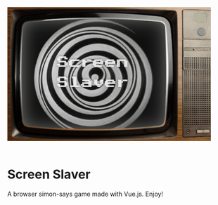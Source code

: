 <img src="./public/images/tv-logo.gif" />

<br>
<br>

# Screen Slaver

A browser simon-says game made with Vue.js. Enjoy!